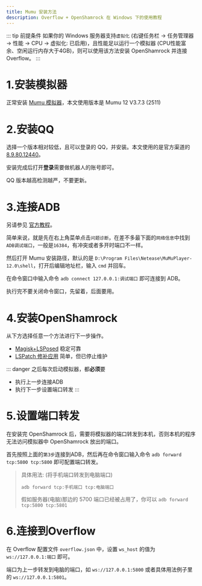 ```yaml
---
title: Mumu 安装方法
description: Overflow + OpenShamrock 在 Windows 下的使用教程
---
```


::: tip 前提条件
如果你的 Windows 服务器支持`虚拟化` (右键任务栏 -> 任务管理器 -> 性能 -> CPU -> 虚拟化: 已启用)，且性能足以运行一个模拟器 (CPU性能富余、空闲运行内存大于4GB)，则可以使用该方法安装 OpenShamrock 并连接 Overflow。
:::

# 1.安装模拟器

正常安装 [Mumu 模拟器](https://mumu.163.com/update/)，本文使用版本是 Mumu 12 V3.7.3 (2511)

# 2.安装QQ

选择一个版本相对较低，且可以登录的 QQ，并安装。本文使用的是官方渠道的 [8.9.80.12440](https://downv6.qq.com/qqweb/QQ_1/android_apk/Android_8.9.80_64.apk)。

安装完成后打开**登录**需要做机器人的账号即可。

QQ 版本越高检测越严，不要更新。

# 3.连接ADB

另请参见 [官方教程](https://mumu.163.com/help/20230214/35047_1073151.html)。

简单来说，就是先在右上角菜单点击`问题诊断`，在差不多最下面的`网络信息`中找到`ADB调试端口`，一般是`16384`，有冲突或者多开时端口不一样。

然后打开 Mumu 安装路径，默认的是 `D:\Program Files\Netease\MuMuPlayer-12.0\shell`，打开后编辑地址栏，输入 `cmd` 并回车。

在命令窗口中输入命令 `adb connect 127.0.0.1:调试端口` 即可连接到 ADB。

执行完不要关闭命令窗口，先留着，后面要用。

# 4.安装OpenShamrock

从下方选择任意一个方法进行下一步操作。

+ [Magisk+LSPosed](mumu-magisk-lsposed.md) 稳定可靠
+ [LSPatch 修补应用](mumu-lspatch.md) 简单，但已停止维护

::: danger
之后每次启动模拟器，都**必须**要
+ 执行上一步连接ADB
+ 执行下一步设置端口转发
:::

# 5.设置端口转发

在安装完 OpenShamrock 后，需要将模拟器的端口转发到本机，否则本机的程序无法访问模拟器中 OpenShamrock 放出的端口。

首先按照上面的`第3步`连接到ADB，然后再在命令窗口输入命令 `adb forward tcp:5800 tcp:5800` 即可配置端口转发。

> 具体用法: (将手机端口转发到电脑端口)
> ```
> adb forward tcp:手机端口 tcp:电脑端口
> ```
> 假如服务器(电脑)那边的 5700 端口已经被占用了，你可以 `adb forward tcp:5800 tcp:5801`
> 

# 6.连接到Overflow

在 Overflow 配置文件 `overflow.json` 中，设置 `ws_host` 的值为 `ws://127.0.0.1:端口` 即可。

端口为上一步转发到电脑的端口，如 `ws://127.0.0.1:5800` 或者具体用法例子里的 `ws://127.0.0.1:5801`。
